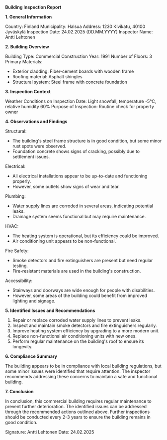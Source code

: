 **Building Inspection Report**

**1. General Information**

Country: Finland
Municipality: Halsua
Address: 1230 Kivikatu, 40100 Jyväskylä
Inspection Date: 24.02.2025 (DD.MM.YYYY)
Inspector Name: Antti Lehtonen

**2. Building Overview**

Building Type: Commercial
Construction Year: 1991
Number of Floors: 3
Primary Materials:
- Exterior cladding: Fiber-cement boards with wooden frame
- Roofing material: Asphalt shingles
- Structural system: Steel frame with concrete foundation

**3. Inspection Context**

Weather Conditions on Inspection Date: Light snowfall, temperature -5°C, relative humidity 60%
Purpose of Inspection: Routine check for property owner

**4. Observations and Findings**

Structural:
- The building's steel frame structure is in good condition, but some minor rust spots were observed.
- Foundation concrete shows signs of cracking, possibly due to settlement issues.

Electrical:
- All electrical installations appear to be up-to-date and functioning properly.
- However, some outlets show signs of wear and tear.

Plumbing:
- Water supply lines are corroded in several areas, indicating potential leaks.
- Drainage system seems functional but may require maintenance.

HVAC:
- The heating system is operational, but its efficiency could be improved.
- Air conditioning unit appears to be non-functional.

Fire Safety:
- Smoke detectors and fire extinguishers are present but need regular testing.
- Fire-resistant materials are used in the building's construction.

Accessibility:
- Stairways and doorways are wide enough for people with disabilities.
- However, some areas of the building could benefit from improved lighting and signage.

**5. Identified Issues and Recommendations**

1. Repair or replace corroded water supply lines to prevent leaks.
2. Inspect and maintain smoke detectors and fire extinguishers regularly.
3. Improve heating system efficiency by upgrading to a more modern unit.
4. Replace non-functional air conditioning units with new ones.
5. Perform regular maintenance on the building's roof to ensure its longevity.

**6. Compliance Summary**

The building appears to be in compliance with local building regulations, but some minor issues were identified that require attention. The inspector recommends addressing these concerns to maintain a safe and functional building.

**7. Conclusion**

In conclusion, this commercial building requires regular maintenance to prevent further deterioration. The identified issues can be addressed through the recommended actions outlined above. Further inspections should be conducted every 2-3 years to ensure the building remains in good condition.

Signature: Antti Lehtonen
Date: 24.02.2025